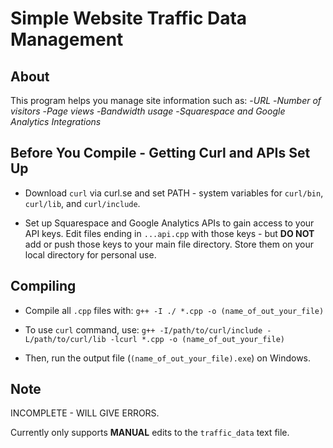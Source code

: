 # Simple Website Traffic Data Management

## About
This program helps you manage site information such as:
-*URL*
-*Number of visitors*
-*Page views*
-*Bandwidth usage*
-*Squarespace and Google Analytics Integrations*

## Before You Compile - Getting Curl and APIs Set Up
- Download `curl` via curl.se and set PATH - system variables for `curl/bin`, `curl/lib`, and `curl/include`.

- Set up Squarespace and Google Analytics APIs to gain access to your API keys. Edit files ending in `...api.cpp` with those keys - but **DO NOT** add or push those keys to your main file directory. Store them on your local directory for personal use.

## Compiling
- Compile all `.cpp` files with: `g++ -I ./ *.cpp -o (name_of_out_your_file)`

- To use `curl` command, use: `g++ -I/path/to/curl/include -L/path/to/curl/lib -lcurl *.cpp -o (name_of_out_your_file)`

- Then, run the output file (`(name_of_out_your_file).exe`) on Windows.

## Note
INCOMPLETE - WILL GIVE ERRORS.

Currently only supports **MANUAL** edits to the `traffic_data` text file.
